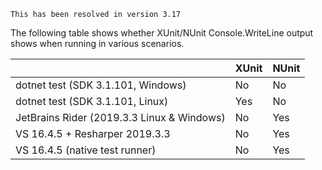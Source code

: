 
`This has been resolved in version 3.17`

The following table shows whether XUnit/NUnit Console.WriteLine output shows when running in various scenarios.

|                                            | XUnit | NUnit |
|--------------------------------------------|-------|-------|
| dotnet test (SDK 3.1.101, Windows)         | No    | No    |
| dotnet test (SDK 3.1.101, Linux)           | Yes   | No    |
| JetBrains Rider (2019.3.3 Linux & Windows) | No    | Yes   |
| VS 16.4.5 + Resharper 2019.3.3             | No    | Yes   |
| VS 16.4.5 (native test runner)             | No    | Yes   |




